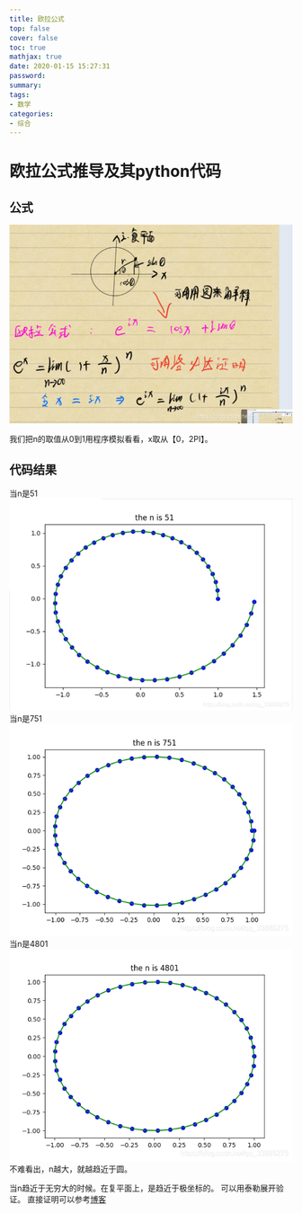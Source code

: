 ```yaml
---
title: 欧拉公式
top: false
cover: false
toc: true
mathjax: true
date: 2020-01-15 15:27:31
password:
summary:
tags:
- 数学
categories:
- 综合
---
```

# 欧拉公式推导及其python代码

## 公式
 ![在这里插入图片描述](https://raw.githubusercontent.com/kengerlwl/kengerlwl.github.io/refs/heads/master/image/852f37b337f8a8d3dc1d4b345a5df96c/06fa2d211940f658383ac0df63a73e90.png)

我们把n的取值从0到1用程序模拟看看，x取从【0，2PI】。

## 代码结果
当n是51
![在这里插入图片描述](https://raw.githubusercontent.com/kengerlwl/kengerlwl.github.io/refs/heads/master/image/852f37b337f8a8d3dc1d4b345a5df96c/73649246d15a9632ffb5ecd8048be48b.png)
当n是751
![在这里插入图片描述](https://raw.githubusercontent.com/kengerlwl/kengerlwl.github.io/refs/heads/master/image/852f37b337f8a8d3dc1d4b345a5df96c/f7d0630ab882bbea007c044cb4d27896.png)
当n是4801
![在这里插入图片描述](https://raw.githubusercontent.com/kengerlwl/kengerlwl.github.io/refs/heads/master/image/852f37b337f8a8d3dc1d4b345a5df96c/f45b6008bb4c4d2aa721cba728d9cbf4.png)
不难看出，n越大，就越趋近于圆。

当n趋近于无穷大的时候。在复平面上，是趋近于极坐标的。
可以用泰勒展开验证。
直接证明可以参考[博客](https://zhuanlan.zhihu.com/p/48392958)